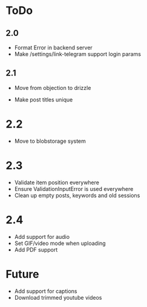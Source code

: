 # ToDo

## 2.0

- Format Error in backend server
- Make /settings/link-telegram support login params

## 2.1

- Move from objection to drizzle

- Make post titles unique

# 2.2

- Move to blobstorage system

# 2.3

- Validate item position everywhere
- Ensure ValidationInputError is used everywhere
- Clean up empty posts, keywords and old sessions

# 2.4

- Add support for audio
- Set GIF/video mode when uploading
- Add PDF support

# Future

- Add support for captions
- Download trimmed youtube videos
